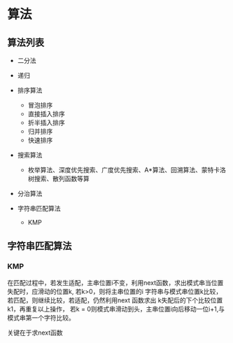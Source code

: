 # 算法

## 算法列表

* 二分法
* 递归
* 排序算法
    * 冒泡排序
    * 直接插入排序
    * 折半插入排序
    * 归并排序
    * 快速排序
* 搜索算法
    * 枚举算法、深度优先搜索、广度优先搜索、A*算法、回溯算法、蒙特卡洛树搜索、散列函数等算
    
* 分治算法

* 字符串匹配算法
    * KMP
    
    


## 字符串匹配算法

### KMP 

在匹配过程中，若发生适配，主串位置i不变，利用next函数，求出模式串当位置失配时，应滑动的位置k,
若k>0，则将主串位置的i 字符串与模式串位置k比较，若匹配，则继续比较，若适配，仍然利用next 函数求出
k失配后的下个比较位置k1，再重复以上操作，
若k = 0则模式串滑动到头，主串位置i向后移动一位i+1,与模式串第一个字符比较。

关键在于求next函数








    
